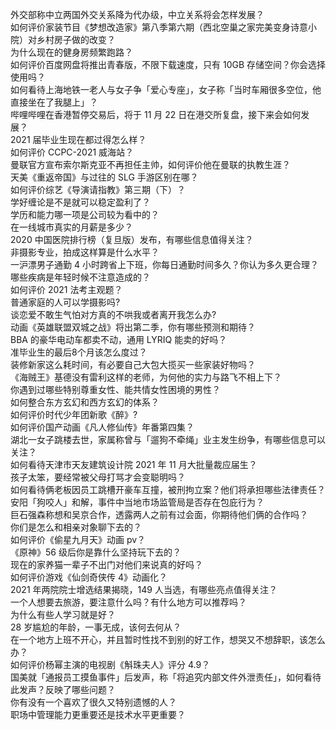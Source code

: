 外交部称中立两国外交关系降为代办级，中立关系将会怎样发展？  
如何评价家装节目《梦想改造家》第八季第六期（西北空巢之家完美变身诗意小院）对乡村房子做的改变？  
为什么现在的健身房频繁跑路？  
如何评价百度网盘将推出青春版，不限下载速度，只有 10GB 存储空间？你会选择使用吗？  
如何看待上海地铁一老人与女子争「爱心专座」，女子称「当时车厢很多空位，他直接坐在了我腿上」？  
哔哩哔哩在香港暂停交易后，将于 11 月 22 日在港交所复盘，接下来会如何发展？  
2021 届毕业生现在都过得怎么样？  
如何评价 CCPC-2021 威海站？  
曼联官方宣布索尔斯克亚不再担任主帅，如何评价他在曼联的执教生涯？  
天美《重返帝国》与过往的 SLG 手游区别在哪？  
如何评价综艺《导演请指教》第三期（下）？  
学好缠论是不是就可以稳定盈利了？  
学历和能力哪一项是公司较为看中的？  
在一线城市真实的月薪是多少？  
2020 中国医院排行榜（复旦版）发布，有哪些信息值得关注？  
非摄影专业，拍成这样算是什么水平？  
一沪漂男子通勤 4 小时跨省上下班，你每日通勤时间多久？你认为多久更合理？  
哪些疾病是年轻时候不注意造成的？  
如何评价 2021 法考主观题？  
普通家庭的人可以学摄影吗?  
谈恋爱不敢生气怕对方真的不哄我或者离开我怎么办?  
动画《英雄联盟双城之战》将出第二季，你有哪些预测和期待？  
BBA 的豪华电动车都卖不动，通用 LYRIQ 能卖的好吗？  
准毕业生的最后8个月该怎么度过？  
装修新家这么耗时间，有必要自己大包大揽买一些家装好物吗？  
《海贼王》基德没有雷利这样的老师，为何他的实力与路飞不相上下？  
你遇到过哪些特别尊重女性、能共情女性困境的男性？  
如何整合东方玄幻和西方玄幻的体系？  
如何评价时代少年团新歌《醉》?  
如何评价国产动画《凡人修仙传》年番第四集？  
湖北一女子跳楼去世，家属称曾与「遛狗不牵绳」业主发生纷争，有哪些信息可以关注？  
如何看待天津市天友建筑设计院 2021 年 11 月大批量裁应届生？  
孩子太笨，要经常被父母打骂才会变聪明吗？  
如何看待俩老板因员工跳槽开豪车互撞，被刑拘立案？他们将承担哪些法律责任？  
安阳「狗咬人」和解，事件中当地市场监管局是否存在包庇行为？  
巨石强森称想和吴京合作，透露两人之前有过会面，你期待他们俩的合作吗？  
你们是怎么和相亲对象聊下去的？  
如何评价《偷星九月天》动画 pv？  
《原神》56 级后你是靠什么坚持玩下去的？  
现在的家养猫一辈子不出门对他们来说真的好吗？  
如何评价游戏《仙剑奇侠传 4》动画化？  
2021 年两院院士增选结果揭晓，149 人当选，有哪些亮点值得关注？  
一个人想要去旅游，要注意什么吗？有什么地方可以推荐吗？  
为什么有些人学习就是好？  
28 岁尴尬的年龄，一事无成，该何去何从？  
在一个地方上班不开心，并且暂时性找不到别的好工作，想哭又不想辞职，该怎么办？  
如何评价杨幂主演的电视剧《斛珠夫人》评分 4.9？  
国美就「通报员工摸鱼事件」后发声，称「将追究内部文件外泄责任」，如何看待此发声？反映了哪些问题？  
你有没有一个喜欢了很久又特别遗憾的人？  
职场中管理能力更重要还是技术水平更重要？  
